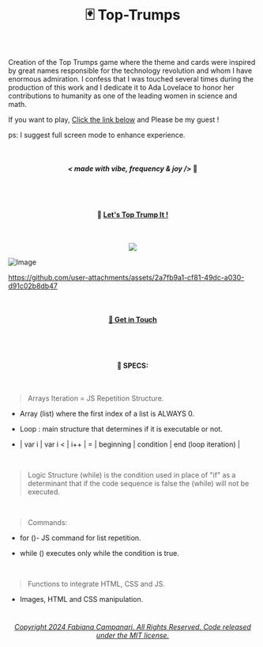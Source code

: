 
<br>

# <p align="center"> 🃏 Top-Trumps </p>
<br>

Creation of the Top Trumps game where the theme and cards were inspired by great names responsible for the technology revolution and whom I have enormous admiration. I confess that I was touched several times during the production of this work and I dedicate it to Ada Lovelace to honor her contributions to humanity as one of the leading women in science and math.

If you want to play, [Click the link below](https://fabianacampanari.github.io/Top-Trumps) and Please be my guest ! 

ps: I suggest full screen mode to enhance experience.

<br>

 #### <p align="center"> ***< made with vibe, frequency & joy />*** 🪬</p> 
 
  #

<br>

 #### <p align="center">  🚀 [Let's Top Trump It !](https://fabianacampanari.github.io/Top-Trumps)

 <br>

<p align="center">
<img src="https://user-images.githubusercontent.com/113218619/214085733-1a176b90-d717-4dbf-b420-98cbf733fdf8.png" />
</p>

![Image](https://github.com/user-attachments/assets/e308601b-2e5c-43d7-942d-4c73c6d18b24)

https://github.com/user-attachments/assets/2a7fb9a1-cf81-49dc-a030-d91c02b8db47


<br>

 #### <p align="center"> [💭  Get in Touch](https://share.hsforms.com/1ZACnVoYSTLC-NOoHcg22cgq9urk)
 
#

<br>

#### <p align="center"> 📌 SPECS: </p>

<br>

> Arrays Iteration = JS Repetition Structure.

- Array (list) where the first index of a list is ALWAYS 0.

- Loop : main structure that determines if it is executable or not.

- | var i | var i < | i++ | = | beginning | condition | end (loop iteration) |

<br>

> Logic Structure (while) is the condition used in place of "if" as a determinant that if the code sequence is false the (while) will not be executed.

<br>

> Commands:

- for ()- JS command for list repetition.

- while () executes only while the condition is true.

<br>

> Functions to integrate HTML, CSS and JS.

- Images, HTML and CSS manipulation.

#

###### <p align="center"> [Copyright 2024 Fabiana Campanari. All Rights Reserved. Code released under the  MIT license.](https://github.com/FabianaCampanari/Top-Trumps/blob/7e6a78b102c202e0a2ebe280db75669767fc78b0/LICENSE)

 










